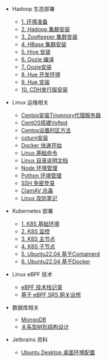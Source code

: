 <!-- _sidebar.md -->

* Hadoop 生态部署
  * [1. 环境准备](/big_data_technology/1.md)
  * [2. Hadoop 集群安装](/big_data_technology/2.md)
  * [3. ZooKeeper 集群安装](/big_data_technology/3.md)
  * [4. HBase 集群安装](/big_data_technology/4.md)
  * [5. Hive 安装](/big_data_technology/5.md)
  * [6. Oozie 编译](/big_data_technology/6.md)
  * [7. Oozie安装](/big_data_technology/7.md)
  * [8. Hue 开发环境](/big_data_technology/12.md)
  * [9. Hue 安装](/big_data_technology/13.md)
  * [10. CDH发行版安装](/big_data_technology/20.md)

* Linux 运维相关
  * [Centos安装Tinyproxy代理服务器](/linux/centos_tinyproxy_install.md)
  * [CentOS搭建Vsftpd](/linux/centos_vsftpd_install.md)
  * [Centos设置时区方法](/linux/centos_timezon_setting.md)
  * [coturn安装](/linux/centos_coturn_install.md)
  * [Docker 快速开始](/linux/docker_quickly.md)
  * [Linux 基础命令](/linux/linux_basic_commad.md)
  * [Linux 目录说明文档](/linux/linux_dirs_desc.md)
  * [Node 环境管理](/linux/node_mult_envs.md)
  * [Python 环境管理](/linux/python_mult_envs.md)
  * [SSH 免密登录](/linux/ssh_login_setting.md)
  * [ClamAV 杀毒](/linux/clamav_installd.md)
  * [Linux 攻防笔记](/linux/linux_safe_setup.md)

* Kubernetes 部署
  * [1. K8S 基础环境](/kubernetes/kubernetes_basic.md)
  * [2. K8S 监控](/kubernetes/kubernetes_dashboard.md)
  * [3. K8S 主节点](/kubernetes/kubernetes_master.md)
  * [4. K8S 子节点](/kubernetes/kubernetes_node.md)
  * [5. Ubuntu22.04 基于Containerd](/kubernetes/ubuntu_k8s1.26.3_Containerd.md)
  * [6. Ubuntu22.04 基于Docker](/kubernetes/ubuntu_k8s1.26.3_docker23.md)

* Linux eBPF 技术
  * [eBPF 技术栈记录](/eBPF/eBPF_stack.md)
  * [基于 eBPF SRS 网关设想](/eBPF/srs_gateway.md)
 
* 数据库相关 
  * [MongoDB](/database/mongodb.md)
  * [关系型树形结构设计](/database/mysql_tree_tabs.md)

* Jetbrains 资料
  * [Ubuntu Desktop 桌面环境配置](/jetbrains-ide/ubuntu_desktop_settigs.md)